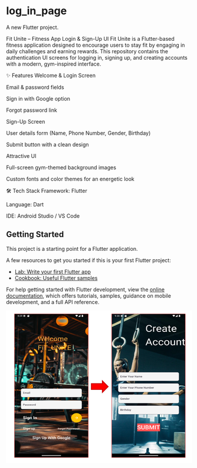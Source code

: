 # log_in_page

A new Flutter project.

Fit Unite – Fitness App Login & Sign-Up UI
Fit Unite is a Flutter-based fitness application designed to encourage users to stay fit by engaging in daily challenges and earning rewards.
This repository contains the authentication UI screens for logging in, signing up, and creating accounts with a modern, gym-inspired interface.

✨ Features
Welcome & Login Screen

Email & password fields

Sign in with Google option

Forgot password link

Sign-Up Screen

User details form (Name, Phone Number, Gender, Birthday)

Submit button with a clean design

Attractive UI

Full-screen gym-themed background images

Custom fonts and color themes for an energetic look

🛠 Tech Stack
Framework: Flutter

Language: Dart

IDE: Android Studio / VS Code


## Getting Started

This project is a starting point for a Flutter application.

A few resources to get you started if this is your first Flutter project:

- [Lab: Write your first Flutter app](https://docs.flutter.dev/get-started/codelab)
- [Cookbook: Useful Flutter samples](https://docs.flutter.dev/cookbook)

For help getting started with Flutter development, view the
[online documentation](https://docs.flutter.dev/), which offers tutorials,
samples, guidance on mobile development, and a full API reference.

![image alt](https://github.com/Gourabdasg/FiT-UNITE_Log-in_page/blob/895261f433afff2844883b25ddeb53ef7050e471/Screenshot%202025-08-08%20214255.png)
